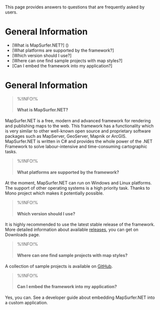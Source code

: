 This page provides answers to questions that are frequently asked by users.

# General Information #

- [What is MapSurfer.NET?] ()
- [What platforms are supported by the framework?]
- [Which version should I use?]
- [Where can one find sample projects with map styles?]
- [Can I embed the framework into my application?]

# General Information #
>%!INFO!% 
>#### What is MapSurfer.NET? ####
> 

MapSurfer.NET is a free, modern and advanced framework for rendering and publishing maps to the web. This framework has a functionality which is very similar to other well-known open source and proprietary software packages such as MapServer, GeoServer, Mapnik or ArcGIS. MapSurfer.NET is written in C# and provides the whole power of the .NET Framework to solve labour-intensive and time-consuming cartographic tasks.

>%!INFO!%
>#### What platforms are supported by the framework? ####

At the moment, MapSurfer.NET can run on Windows and Linux platforms. The support of other operating systems is a high priority task. Thanks to Mono project which makes it potentially possible.

>%!INFO!%
>#### Which version should I use? ####

It is highly recommended to use the latest stable release of the framework. More detailed information about available [releases](release-notes.md), you can get on Downloads page.

>%!INFO!%
>#### Where can one find sample projects with map styles? ####

A collection of sample projects is available on [GitHub](https://github.com/MapSurferNET/MapSurfer.NET-Examples).

>%!INFO!%
>#### Can I embed the framework into my application? ####

Yes, you can. See a developer guide about embedding MapSurfer.NET into a custom application.
